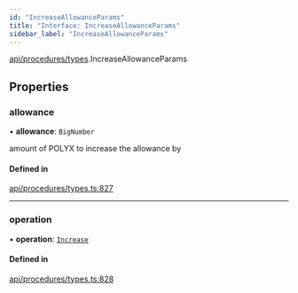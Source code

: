 ```yaml
---
id: "IncreaseAllowanceParams"
title: "Interface: IncreaseAllowanceParams"
sidebar_label: "IncreaseAllowanceParams"
---
```


[api/procedures/types](../../../../../modules/API/Procedures/Types/Types.md).IncreaseAllowanceParams

## Properties

### allowance

• **allowance**: `BigNumber`

amount of POLYX to increase the allowance by

#### Defined in

[api/procedures/types.ts:827](https://github.com/F-OBrien/polymesh-sdk/blob/012f1745/src/api/procedures/types.ts#L827)

___

### operation

• **operation**: [`Increase`](../../../../../enums/API/Procedures/Types/AllowanceOperation/AllowanceOperation.md#increase)

#### Defined in

[api/procedures/types.ts:828](https://github.com/F-OBrien/polymesh-sdk/blob/012f1745/src/api/procedures/types.ts#L828)

